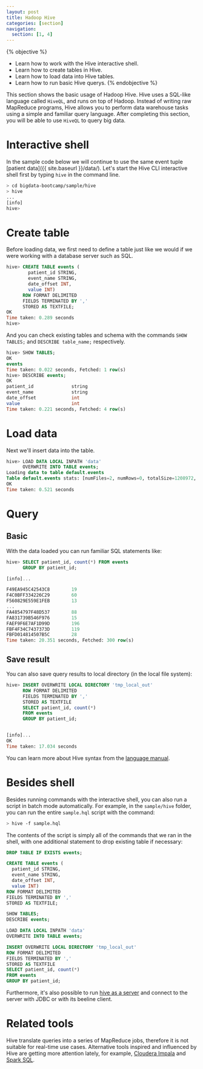 ```yaml
---
layout: post
title: Hadoop Hive
categories: [section]
navigation:
  section: [1, 4]
---
```

{% objective %}
- Learn how to work with the Hive interactive shell.
- Learn how to create tables in Hive.
- Learn how to load data into Hive tables.
- Learn how to run basic Hive querys.
{% endobjective %}

This section shows the basic usage of Hadoop Hive. Hive uses a SQL-like language called `HiveQL`, and runs on top of Hadoop. Instead of writing raw MapReduce programs, Hive allows you to perform data warehouse tasks using a simple and familiar query language. After completing this section, you will be able to use `HiveQL` to query big data.

# Interactive shell
In the sample code below we will continue to use the same event tuple [patient data]({{ site.baseurl }}/data/). Let's start the Hive CLI interactive shell first by typing `hive` in the command line.
```bash
> cd bigdata-bootcamp/sample/hive
> hive
...                                                                         
[info]
hive> 
```

# Create table
Before loading data, we first need to define a table just like we would if we were working with a database server such as SQL.
```sql
hive> CREATE TABLE events (
        patient_id STRING,
        event_name STRING,
        date_offset INT,
        value INT)
      ROW FORMAT DELIMITED
      FIELDS TERMINATED BY ','
      STORED AS TEXTFILE;
OK
Time taken: 0.289 seconds
hive> 
```
And you can check existing tables and schema with the commands `SHOW TABLES;` and `DESCRIBE table_name;` respectively.
``` sql
hive> SHOW TABLES;
OK
events
Time taken: 0.022 seconds, Fetched: 1 row(s)
hive> DESCRIBE events;
OK
patient_id              string                                      
event_name              string                                      
date_offset             int                                         
value                   int                                         
Time taken: 0.221 seconds, Fetched: 4 row(s)
```

# Load data
Next we'll insert data into the table.
```sql
hive> LOAD DATA LOCAL INPATH 'data'
      OVERWRITE INTO TABLE events;
Loading data to table default.events
Table default.events stats: [numFiles=2, numRows=0, totalSize=1208972, rawDataSize=0]
OK
Time taken: 0.521 seconds
```

# Query
## Basic
With the data loaded you can run familiar SQL statements like:
``` sql
hive> SELECT patient_id, count(*) FROM events
      GROUP BY patient_id;

[info]...

F49EA945C42543C8        19
F4C0BFF334226C29        60
F560829E559E1FEB        13
...
FA4854797F48D537        88
FA831739B546F976        15
FAEF9F6E7AF1D99D        196
FBF4F34C7437373D        119
FBFD014814507B5C        28
Time taken: 20.351 seconds, Fetched: 300 row(s)
```

## Save result
You can also save query results to local directory (in the local file system):
``` sql
hive> INSERT OVERWRITE LOCAL DIRECTORY 'tmp_local_out'
      ROW FORMAT DELIMITED
      FIELDS TERMINATED BY ','
      STORED AS TEXTFILE
      SELECT patient_id, count(*) 
      FROM events 
      GROUP BY patient_id;


[info]...
OK
Time taken: 17.034 seconds
```

You can learn more about Hive syntax from the [language manual](https://cwiki.apache.org/confluence/display/Hive/LanguageManual).

# Besides shell
Besides running commands with the interactive shell, you can also run a script in batch mode automatically. For example, in the `sample/hive` folder, you can run the entire `sample.hql` script with the command:
```bash
> hive -f sample.hql
```

The contents of the script is simply all of the commands that we ran in the shell, with one additional statement to drop existing table if necessary:
``` sql
DROP TABLE IF EXISTS events;

CREATE TABLE events (
  patient_id STRING,
  event_name STRING,
  date_offset INT,
  value INT)
ROW FORMAT DELIMITED
FIELDS TERMINATED BY ','
STORED AS TEXTFILE;

SHOW TABLES;
DESCRIBE events;

LOAD DATA LOCAL INPATH 'data'
OVERWRITE INTO TABLE events;

INSERT OVERWRITE LOCAL DIRECTORY 'tmp_local_out'
ROW FORMAT DELIMITED
FIELDS TERMINATED BY ','
STORED AS TEXTFILE
SELECT patient_id, count(*) 
FROM events 
GROUP BY patient_id;
```

Furthermore, it's also possible to run [hive as a server](https://cwiki.apache.org/confluence/display/Hive/HiveServer2+Clients) and connect to the server with JDBC or with its beeline client.

# Related tools

Hive translate queries into a series of MapReduce jobs, therefore it is not suitable for real-time use cases. Alternative tools inspired and influenced by Hive are getting more attention lately, for example, [Cloudera Impala](http://impala.io/) and [Spark SQL](https://spark.apache.org/sql/).

